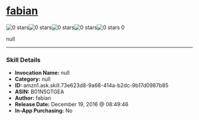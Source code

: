 # [fabian](http://alexa.amazon.com/#skills/amzn1.ask.skill.73e623d8-9a68-414a-b2dc-9b17d0987b85)
![0 stars](../../images/ic_star_border_black_18dp_1x.png)![0 stars](../../images/ic_star_border_black_18dp_1x.png)![0 stars](../../images/ic_star_border_black_18dp_1x.png)![0 stars](../../images/ic_star_border_black_18dp_1x.png)![0 stars](../../images/ic_star_border_black_18dp_1x.png) 0

null

***

### Skill Details

* **Invocation Name:** null
* **Category:** null
* **ID:** amzn1.ask.skill.73e623d8-9a68-414a-b2dc-9b17d0987b85
* **ASIN:** B01N5GTGEA
* **Author:** fabian
* **Release Date:** December 19, 2016 @ 08:49:46
* **In-App Purchasing:** No
